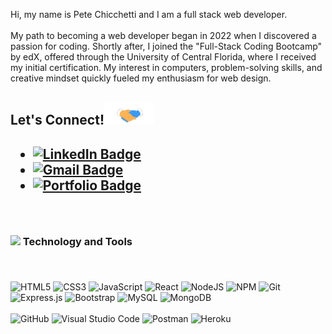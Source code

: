 <div id="badges">
  <p>
      Hi, my name is Pete Chicchetti and I am a full stack web developer.
    <br/>
    <br/>
  My path to becoming a web developer began in 2022 when I discovered a passion for coding. Shortly after, I joined the "Full-Stack Coding Bootcamp" by edX, offered through the University of Central   Florida, where I received my initial certification. My interest in computers, problem-solving skills, and creative mindset quickly fueled my enthusiasm for web design.
  </p>
  <b><h2>Let's Connect!</b><img src="https://github.com/0xAbdulKhalid/0xAbdulKhalid/raw/main/assets/mdImages/handshake.gif" width ="80"><h2/>
    <ul>
      <li>
        <a href="https://www.linkedin.com/in/petechicchetti">
        <img src="https://img.shields.io/badge/LinkedIn | PeteChicchetti-blue?social&logo=linkedin&logoColor=white" alt="LinkedIn Badge"/></a>
      <li>
        <a href="mailto:petechicchetti@gmail.com">
        <img src="https://img.shields.io/badge/Gmail | petechicchetti@gmail.com-red?social&logo=gmail&logoColor=white" alt="Gmail Badge"/></a>
      <li>
        <a href="https://www.petechicchetti.com">
        <img src="https://img.shields.io/badge/Portfolio | www.petechicchetti.com-grey?social&logo=GoogleChrome&logoColor=white" alt="Portfolio Badge"/></a>
     <ul/>
</div>
<br/>

## <h3><img src="https://media2.giphy.com/media/QssGEmpkyEOhBCb7e1/giphy.gif?cid=ecf05e47a0n3gi1bfqntqmob8g9aid1oyj2wr3ds3mg700bl&rid=giphy.gif" width ="25"><b> Technology and Tools</b><h3/>
<br/>


  ![HTML5](https://img.shields.io/badge/html5-%23E34F26.svg?style=for-the-badge&logo=html5&logoColor=white)
  ![CSS3](https://img.shields.io/badge/css3-%231572B6.svg?style=for-the-badge&logo=css3&logoColor=white)
  ![JavaScript](https://img.shields.io/badge/javascript-%23323330.svg?style=for-the-badge&logo=javascript&logoColor=%23F7DF1E)
  ![React](https://img.shields.io/badge/react-%2320232a.svg?style=for-the-badge&logo=react&logoColor=%2361DAFB)
  ![NodeJS](https://img.shields.io/badge/node.js-6DA55F?style=for-the-badge&logo=node.js&logoColor=white)
  ![NPM](https://img.shields.io/badge/NPM-%23000000.svg?style=for-the-badge&logo=npm&logoColor=white)
  ![Git](https://img.shields.io/badge/git-%23F05033.svg?style=for-the-badge&logo=git&logoColor=white)
  ![Express.js](https://img.shields.io/badge/express.js-%23404d59.svg?style=for-the-badge&logo=express&logoColor=%2361DAFB)
  ![Bootstrap](https://img.shields.io/badge/bootstrap-%23563D7C.svg?style=for-the-badge&logo=bootstrap&logoColor=white)
  ![MySQL](https://img.shields.io/badge/mysql-%2300f.svg?style=for-the-badge&logo=mysql&logoColor=white)
  ![MongoDB](https://img.shields.io/badge/MongoDB-%234ea94b.svg?style=for-the-badge&logo=mongodb&logoColor=white)
<br/>
<br/>
  ![GitHub](https://img.shields.io/badge/github-%23121011.svg?style=for-the-badge&logo=github&logoColor=white)
  ![Visual Studio Code](https://img.shields.io/badge/Visual%20Studio%20Code-0078d7.svg?style=for-the-badge&logo=visual-studio-code&logoColor=white)
  ![Postman](https://img.shields.io/badge/Postman-FF6C37?style=for-the-badge&logo=postman&logoColor=white)
  ![Heroku](https://img.shields.io/badge/heroku-%23430098.svg?style=for-the-badge&logo=heroku&logoColor=white)
  

<!--
**PeteChicchetti/PeteChicchetti** is a ✨ _special_ ✨ repository because its `README.md` (this file) appears on your GitHub profile.

Here are some ideas to get you started:

- 🔭 I’m currently working on ...
- 🌱 I’m currently learning ...
- 👯 I’m looking to collaborate on ...
- 🤔 I’m looking for help with ...
- 💬 Ask me about ...
- 📫 How to reach me: ...
- 😄 Pronouns: ...
- ⚡ Fun fact: ...
-->
